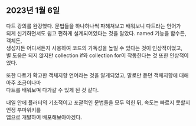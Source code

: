 ## **2023년 1월 6일**

다트 강의를 완강했다. 문법들을 하나하나씩 파헤쳐보고 배워보니 다트라는 언어가  
되게 신기하면서도 쉽고 편하게 설계되어있다는 것을 알았다. named 기능을 함수든, 객체든,  
생성자든 어디서든지 사용하여 코드의 가독성을 높일 수 있다는 것이 인상적이었고,  
별 도움은 되지 않지만 collection if와 collection for이 작동한다는 것 또한 인상적이었다.  

또한 다트가 확고한 객체지향 언어라는 것을 알게되었고, 말로만 듣던 객체지향에 대해 아주 조금이나마  
다트를 배워보며 다가갈 수 있게 된 것 같다.  

내일 안에 플러터의 기초적이고 포괄적인 문법들을 모두 익힌 뒤, 속도는 빠르지 못할지언정 부마위키를  
앱으로 개발하여 배포해보아야겠다.
